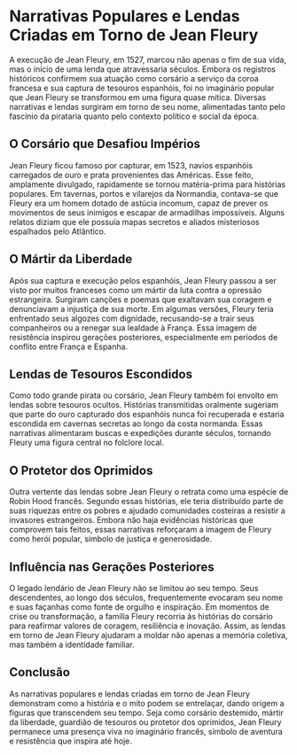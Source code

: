 # Narrativas Populares e Lendas Criadas em Torno de Jean Fleury

A execução de Jean Fleury, em 1527, marcou não apenas o fim de sua vida, mas o início de uma lenda que atravessaria séculos. Embora os registros históricos confirmem sua atuação como corsário a serviço da coroa francesa e sua captura de tesouros espanhóis, foi no imaginário popular que Jean Fleury se transformou em uma figura quase mítica. Diversas narrativas e lendas surgiram em torno de seu nome, alimentadas tanto pelo fascínio da pirataria quanto pelo contexto político e social da época.

## O Corsário que Desafiou Impérios

Jean Fleury ficou famoso por capturar, em 1523, navios espanhóis carregados de ouro e prata provenientes das Américas. Esse feito, amplamente divulgado, rapidamente se tornou matéria-prima para histórias populares. Em tavernas, portos e vilarejos da Normandia, contava-se que Fleury era um homem dotado de astúcia incomum, capaz de prever os movimentos de seus inimigos e escapar de armadilhas impossíveis. Alguns relatos diziam que ele possuía mapas secretos e aliados misteriosos espalhados pelo Atlântico.

## O Mártir da Liberdade

Após sua captura e execução pelos espanhóis, Jean Fleury passou a ser visto por muitos franceses como um mártir da luta contra a opressão estrangeira. Surgiram canções e poemas que exaltavam sua coragem e denunciavam a injustiça de sua morte. Em algumas versões, Fleury teria enfrentado seus algozes com dignidade, recusando-se a trair seus companheiros ou a renegar sua lealdade à França. Essa imagem de resistência inspirou gerações posteriores, especialmente em períodos de conflito entre França e Espanha.

## Lendas de Tesouros Escondidos

Como todo grande pirata ou corsário, Jean Fleury também foi envolto em lendas sobre tesouros ocultos. Histórias transmitidas oralmente sugeriam que parte do ouro capturado dos espanhóis nunca foi recuperada e estaria escondida em cavernas secretas ao longo da costa normanda. Essas narrativas alimentaram buscas e expedições durante séculos, tornando Fleury uma figura central no folclore local.

## O Protetor dos Oprimidos

Outra vertente das lendas sobre Jean Fleury o retrata como uma espécie de Robin Hood francês. Segundo essas histórias, ele teria distribuído parte de suas riquezas entre os pobres e ajudado comunidades costeiras a resistir a invasores estrangeiros. Embora não haja evidências históricas que comprovem tais feitos, essas narrativas reforçaram a imagem de Fleury como herói popular, símbolo de justiça e generosidade.

## Influência nas Gerações Posteriores

O legado lendário de Jean Fleury não se limitou ao seu tempo. Seus descendentes, ao longo dos séculos, frequentemente evocaram seu nome e suas façanhas como fonte de orgulho e inspiração. Em momentos de crise ou transformação, a família Fleury recorria às histórias do corsário para reafirmar valores de coragem, resiliência e inovação. Assim, as lendas em torno de Jean Fleury ajudaram a moldar não apenas a memória coletiva, mas também a identidade familiar.

## Conclusão

As narrativas populares e lendas criadas em torno de Jean Fleury demonstram como a história e o mito podem se entrelaçar, dando origem a figuras que transcendem seu tempo. Seja como corsário destemido, mártir da liberdade, guardião de tesouros ou protetor dos oprimidos, Jean Fleury permanece uma presença viva no imaginário francês, símbolo de aventura e resistência que inspira até hoje.